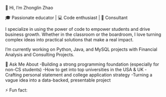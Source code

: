 👋 Hi, I’m Zhonglin Zhao

🎓 Passionate educator | 💻 Code enthusiast | 🧠 Consultant

I specialize in using the power of code to empower students and drive business growth. Whether in the classroom or the boardroom, I love turning complex ideas into practical solutions that make a real impact.

I’m currently working on Python, Java, and MySQL projects with Financial Analysis and Consulting Projects.

💬 Ask Me About
	-Building a strong programming foundation (especially for non-CS students)
  -How to get into top universities in the USA & UK
	-Crafting personal statement and college application strategy
	-Turning a vague idea into a data-backed, presentable project

⚡ Fun fact: 


<!--
**pegasus17717/pegasus17717** is a ✨ _special_ ✨ repository because its `README.md` (this file) appears on your GitHub profile.

Here are some ideas to get you started:

- 🔭 
- 🌱 I’m currently learning ...
- 👯 I’m looking to collaborate on ...
- 🤔 I’m looking for help with ...
- 💬 Ask me about ...
- 📫 How to reach me: ...
- 😄 Pronouns: ...
- ⚡ Fun fact: ...
-->
